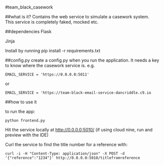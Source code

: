 #team_black_casework

##what is it?
Contains the web service to simulate a casework system.  
This service is completely faked, mocked etc.

##dependencies
Flask
 
Jinja

Install by running pip install -r requirements.txt

##config.py
create a config.py when you run the application.  It needs a key to know where the casework service is.  e.g.

```
EMAIL_SERVICE = 'https://0.0.0.0:5011'
```
or

```
EMAIL_SERVICE = 'https://team-black-email-service-dancriddle.c9.io
```

##how to use it

to run the app:
```
python frontend.py
```

Hit the service locally at http://0.0.0.0:5010/  (if using cloud nine, run and preview with the IDE)

Curl the service to find the title number for a reference with:

```
curl -i -H "Content-Type: application/json" -X POST -d '{"reference":"1234"}' http://0.0.0.0:5010/titlefromreference
```
